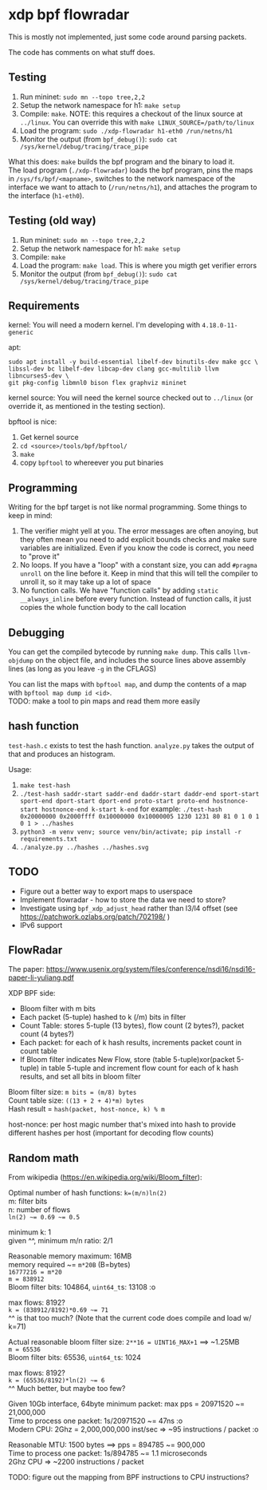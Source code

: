 xdp bpf flowradar
===
This is mostly not implemented, just some code around parsing packets.

The code has comments on what stuff does.

Testing
---
1. Run mininet: `sudo mn --topo tree,2,2`
2. Setup the network namespace for h1: `make setup`
3. Compile: `make`.  NOTE: this requires a checkout of the linux source at
`../linux`.  You can override this with `make LINUX_SOURCE=/path/to/linux`
4. Load the program: `sudo ./xdp-flowradar h1-eth0 /run/netns/h1`
5. Monitor the output (from `bpf_debug()`): `sudo cat /sys/kernel/debug/tracing/trace_pipe`

What this does: `make` builds the bpf program and the binary to load it.  
The load program (`./xdp-flowradar`) loads the bpf program, pins the maps in
`/sys/fs/bpf/<mapname>`, switches to the network namespace of the interface we
want to attach to (`/run/netns/h1`), and attaches the program to the interface
(`h1-eth0`).

Testing (old way)
---
1. Run mininet: `sudo mn --topo tree,2,2`
2. Setup the network namespace for h1: `make setup`
3. Compile: `make`
4. Load the program: `make load`. This is where you migth get verifier errors
5. Monitor the output (from `bpf_debug()`): `sudo cat /sys/kernel/debug/tracing/trace_pipe`

Requirements
---
kernel: You will need a modern kernel.  I'm developing with `4.18.0-11-generic`

apt:
```
sudo apt install -y build-essential libelf-dev binutils-dev make gcc \
libssl-dev bc libelf-dev libcap-dev clang gcc-multilib llvm libncurses5-dev \
git pkg-config libmnl0 bison flex graphviz mininet
```

kernel source: You will need the kernel source checked out to `../linux` (or
override it, as mentioned in the testing section).

bpftool is nice:
1. Get kernel source
2. `cd <source>/tools/bpf/bpftool/`
3. `make`
4. copy `bpftool` to whereever you put binaries

Programming
---
Writing for the bpf target is not like normal programming.  Some things to keep
in mind:

1. The verifier might yell at you.  The error messages are often anoying, but
they often mean you need to add explicit bounds checks and make sure variables
are initialized.  Even if you know the code is correct, you need to "prove it"
2. No loops.  If you have a "loop" with a constant size, you can add `#pragma
unroll` on the line before it.  Keep in mind that this will tell the compiler
to unroll it, so it may take up a lot of space
3. No function calls.  We have "function calls" by adding `static
__always_inline` before every function.  Instead of function calls, it just
copies the whole function body to the call location

Debugging
---
You can get the compiled bytecode by running `make dump`.  This calls
`llvm-objdump` on the object file, and includes the source lines above assembly
lines (as long as you leave `-g` in the CFLAGS)

You can list the maps with `bpftool map`, and dump the contents of a map with
`bpftool map dump id <id>`.  
TODO: make a tool to pin maps and read them more easily

hash function
---
`test-hash.c` exists to test the hash function.  `analyze.py` takes the output
of that and produces an histogram.

Usage:
1. `make test-hash`
2. `./test-hash saddr-start saddr-end daddr-start daddr-end sport-start sport-end dport-start dport-end proto-start proto-end hostnonce-start hostnonce-end k-start k-end`
 for example: `./test-hash 0x20000000 0x2000ffff 0x10000000 0x10000005 1230 1231 80 81 0 1 0 1 0 1 > ../hashes`
3. `python3 -m venv venv; source venv/bin/activate; pip install -r requirements.txt`
4. `./analyze.py ../hashes ../hashes.svg`

TODO
---
- Figure out a better way to export maps to userspace
- Implement flowradar - how to store the data we need to store?
- Investigate using `bpf_xdp_adjust_head` rather than l3/l4 offset (see 
https://patchwork.ozlabs.org/patch/702198/ )
- IPv6 support

FlowRadar
---
The paper: https://www.usenix.org/system/files/conference/nsdi16/nsdi16-paper-li-yuliang.pdf

XDP BPF side:
- Bloom filter with m bits
- Each packet (5-tuple) hashed to k (/m) bits in filter
- Count Table: stores 5-tuple (13 bytes), flow count (2 bytes?), packet count
(4 bytes?)
- Each packet: for each of k hash results, increments packet count in count
table
- If Bloom filter indicates New Flow, store (table 5-tuple)xor(packet 5-tuple)
in table 5-tuple and increment flow count for each of k hash results, and set
all bits in bloom filter

Bloom filter size: `m bits = (m/8) bytes`  
Count table size: `((13 + 2 + 4)*m) bytes`  
Hash result = `hash(packet, host-nonce, k) % m`

host-nonce: per host magic number that's mixed into hash to provide different
hashes per host (important for decoding flow counts)

Random math
---
From wikipedia (https://en.wikipedia.org/wiki/Bloom_filter):

Optimal number of hash functions: `k=(m/n)ln(2)`  
m: filter bits  
n: number of flows  
`ln(2) ~= 0.69 ~= 0.5` 

minimum k: 1  
given ^^, minimum m/n ratio: 2/1

Reasonable memory maximum: 16MB  
memory required ~= `m*20B` (B=bytes)  
`16777216 = m*20`  
`m = 838912`  
Bloom filter bits: 104864, `uint64_t`s: 13108 :o  

max flows: 8192?  
`k = (838912/8192)*0.69 ~= 71`  
^^ is that too much? (Note that the current code does compile and load w/ k=71)

Actual reasonable bloom filter size: `2**16 = UINT16_MAX+1` ==> ~1.25MB  
`m = 65536`  
Bloom filter bits: 65536, `uint64_t`s: 1024

max flows: 8192?  
`k = (65536/8192)*ln(2) ~= 6`  
^^ Much better, but maybe too few?

Given 10Gb interface, 64byte minimum packet: max pps = 20971520 ~= 21,000,000  
Time to process one packet: 1s/20971520 ~= 47ns :o  
Modern CPU: 2Ghz = 2,000,000,000 inst/sec => ~95 instructions / packet :o

Reasonable MTU: 1500 bytes  ==> pps = 894785 ~= 900,000  
Time to process one packet: 1s/894785 ~= 1.1 microseconds  
2Ghz CPU => ~2200 instructions / packet

TODO: figure out the mapping from BPF instructions to CPU instructions?
